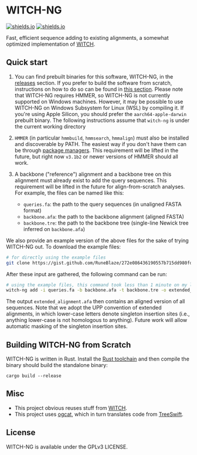 WITCH-NG
================

[![shields.io](https://img.shields.io/badge/recommended_version-0.0.2-blue?style=for-the-badge)](https://github.com/RuneBlaze/WITCH-NG/releases/tag/v0.0.2) [![shields.io](https://img.shields.io/badge/research_paper-biorxiv_preprint-blue?style=for-the-badge)](https://www.biorxiv.org/content/10.1101/2022.08.08.503232v1)

Fast, efficient sequence adding to existing alignments, a somewhat optimized implementation of [WITCH](https://github.com/c5shen/WITCH).

## Quick start

 1. You can find prebuilt binaries for this software, WITCH-NG, in the [releases](https://github.com/RuneBlaze/WITCH-NG/releases/) section. If you prefer to build the software from scratch, instructions on how to do so can be found in [this section](#building-witch-ng-from-scratch). Please note that WITCH-NG requires HMMER, so WITCH-NG is not currently supported on Windows machines. However, it may be possible to use WITCH-NG on Windows Subsystem for Linux (WSL) by compiling it. If you're using Apple Silicon, you should prefer the `aarch64-apple-darwin` prebuilt binary. The following instructions assume that `witch-ng` is under the current working directory
 2. `HMMER` (in particular `hmmbuild`, `hmmsearch`, `hmmalign`) must also be installed and discoverable by PATH. The easiest way if you don't have them can be through [package managers](http://hmmer.org/documentation.html). This requirement will be lifted in the future, but right now `v3.1b2` or newer versions of HMMER should all work.
 3. A backbone ("reference") alignment and a backbone tree on this alignment must already exist to add the query sequences. This requirement will be lifted in the future for align-from-scratch analyses. For example, the files can be named like this:

    - `queries.fa`: the path to the query sequences (in unaligned FASTA format)
    - `backbone.afa`: the path to the backbone alignment (aligned FASTA)
    - `backbone.tre`: the path to the backbone tree (single-line Newick tree inferred on `backbone.afa`)

We also provide an example version of the above files for the sake of trying WITCH-NG out. To download the example files:

```bash
# for directly using the example files
git clone https://gist.github.com/RuneBlaze/272e086436190557b715dd980fd39903 witch-ng-examples && cd witch-ng-examples
```

After these input are gathered, the following command can be run:

```bash
# using the example files, this command took less than 1 minute on my laptop
witch-ng add -i queries.fa -b backbone.afa -t backbone.tre -o extended_alignment.afa
```

The output `extended_alignment.afa` then contains an aligned version of all sequences. Note that we adopt the UPP convention of extended alignments, in which lower-case letters denote singleton insertion sites (i.e., anything lower-case is not homologous to anything). Future work will allow automatic masking of the singleton insertion sites.

## Building WITCH-NG from Scratch

WITCH-NG is written in Rust. Install the [Rust toolchain](https://www.rust-lang.org/tools/install) and then compile the binary should build the standalone binary:

```shell
cargo build --release
```

## Misc

 - This project obvious reuses stuff from [WITCH](https://github.com/c5shen/WITCH).
 - This project uses [ogcat](https://github.com/RuneBlaze/ogcat), which in turn translates code from [TreeSwift](https://niema.net/TreeSwift/).

## License

WITCH-NG is available under the GPLv3 LICENSE.